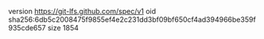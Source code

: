 version https://git-lfs.github.com/spec/v1
oid sha256:6db5c2008475f9855ef4e2c231dd3bf09bf650cf4ad394966be359f935cde657
size 1854
